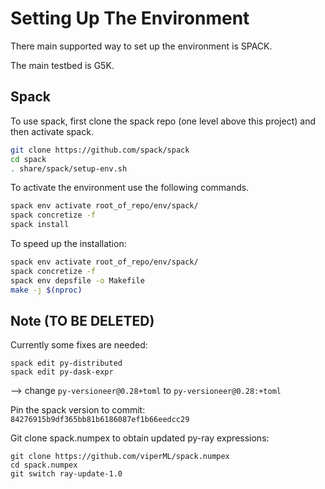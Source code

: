 # Setting Up The Environment 

There main supported way to set up the environment is SPACK. 

The main testbed is G5K.

## Spack

To use spack, first clone the spack repo (one level above this project) and then activate spack.
``` bash
git clone https://github.com/spack/spack
cd spack 
. share/spack/setup-env.sh
```
To activate the environment use the following commands.

```bash
spack env activate root_of_repo/env/spack/
spack concretize -f 
spack install
```
To speed up the installation:

```bash
spack env activate root_of_repo/env/spack/
spack concretize -f
spack env depsfile -o Makefile
make -j $(nproc)
```

## Note (TO BE DELETED)

Currently some fixes are needed:
```
spack edit py-distributed
spack edit py-dask-expr
```
--> change `py-versioneer@0.28+toml` to `py-versioneer@0.28:+toml`

Pin the spack version to commit: `84276915b9df365bb81b6186087ef1b66eedcc29`

Git clone spack.numpex to obtain updated py-ray expressions:
```
git clone https://github.com/viperML/spack.numpex
cd spack.numpex
git switch ray-update-1.0
```

